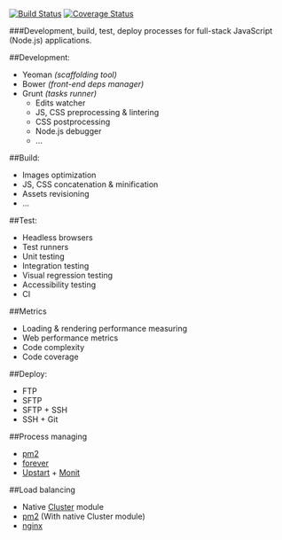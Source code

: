 [![Build Status](https://travis-ci.org/roman01la/develop-build-test-deploy.svg?branch=master)](https://travis-ci.org/roman01la/develop-build-test-deploy)
[![Coverage Status](https://coveralls.io/repos/roman01la/develop-build-test-deploy/badge.png?branch=master)](https://coveralls.io/r/roman01la/develop-build-test-deploy?branch=master)

###Development, build, test, deploy processes for full-stack JavaScript (Node.js) applications.

##Development:
- Yeoman *(scaffolding tool)*
- Bower *(front-end deps manager)*
- Grunt *(tasks runner)*
    - Edits watcher
    - JS, CSS preprocessing & lintering
    - CSS postprocessing
    - Node.js debugger
    - ...

##Build:
- Images optimization
- JS, CSS concatenation & minification
- Assets revisioning
- ...

##Test:
- Headless browsers
- Test runners
- Unit testing
- Integration testing
- Visual regression testing
- Accessibility testing
- CI

##Metrics
- Loading & rendering performance measuring
- Web performance metrics
- Code complexity
- Code coverage

##Deploy:
- FTP
- SFTP
- SFTP + SSH
- SSH + Git

##Process managing
- [pm2](https://github.com/Unitech/pm2)
- [forever](https://github.com/nodejitsu/forever)
- [Upstart](http://upstart.ubuntu.com/) + [Monit](http://mmonit.com/monit/)

##Load balancing
- Native [Cluster](http://nodejs.org/api/cluster.html) module
- [pm2](https://github.com/Unitech/pm2) (With native Cluster module)
- [nginx](http://cjihrig.com/blog/scaling-node-js-applications/)
